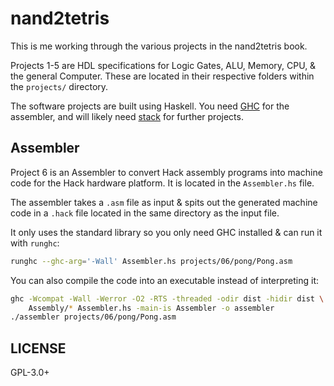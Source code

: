 # nand2tetris

This is me working through the various projects in the nand2tetris book.

Projects 1-5 are HDL specifications for Logic Gates, ALU, Memory, CPU, & the
general Computer. These are located in their respective folders within the
`projects/` directory.

The software projects are built using Haskell. You need [GHC][ghcup] for the
assembler, and will likely need [stack][stack] for further projects.


## Assembler

Project 6 is an Assembler to convert Hack assembly programs into machine code
for the Hack hardware platform. It is located in the `Assembler.hs` file.

The assembler takes a `.asm` file as input & spits out the generated machine
code in a `.hack` file located in the same directory as the input file.

It only uses the standard library so you only need GHC installed & can run it
with `runghc`:

```sh
runghc --ghc-arg='-Wall' Assembler.hs projects/06/pong/Pong.asm
```

You can also compile the code into an executable instead of interpreting it:

```sh
ghc -Wcompat -Wall -Werror -O2 -RTS -threaded -odir dist -hidir dist \
    Assembly/* Assembler.hs -main-is Assembler -o assembler
./assembler projects/06/pong/Pong.asm
```


## LICENSE

GPL-3.0+


[ghcup]: https://www.haskell.org/ghcup/
[stack]: https://www.haskellstack.org/
